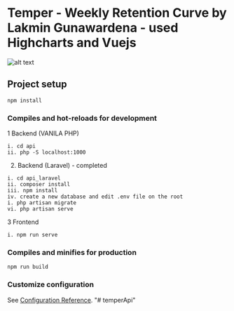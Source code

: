 # Temper - Weekly Retention Curve by Lakmin Gunawardena - used Highcharts and Vuejs
![alt text](https://lakmin.online/test/screen.png)

## Project setup
```
npm install
```

### Compiles and hot-reloads for development

1 Backend (VANILA PHP)
```
i. cd api
ii. php -S localhost:1000
```

2. Backend (Laravel) - completed
```
i. cd api_laravel
ii. composer install
iii. npm install
iv. create a new database and edit .env file on the root 
i. php artisan migrate
vi. php artisan serve
```
3 Frontend
```
i. npm run serve
```

### Compiles and minifies for production
```
npm run build
```

### Customize configuration
See [Configuration Reference](https://cli.vuejs.org/config/).
"# temperApi" 
